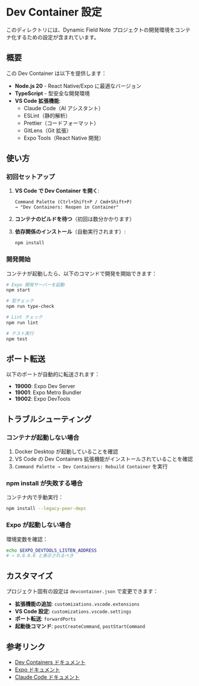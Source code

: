 # Dev Container 設定

このディレクトリには、Dynamic Field Note プロジェクトの開発環境をコンテナ化するための設定が含まれています。

## 概要

この Dev Container は以下を提供します：

- **Node.js 20** - React Native/Expo に最適なバージョン
- **TypeScript** - 型安全な開発環境
- **VS Code 拡張機能**:
  - Claude Code（AI アシスタント）
  - ESLint（静的解析）
  - Prettier（コードフォーマット）
  - GitLens（Git 拡張）
  - Expo Tools（React Native 開発）

## 使い方

### 初回セットアップ

1. **VS Code で Dev Container を開く**:

   ```
   Command Palette (Ctrl+Shift+P / Cmd+Shift+P)
   → "Dev Containers: Reopen in Container"
   ```

2. **コンテナのビルドを待つ**（初回は数分かかります）

3. **依存関係のインストール**（自動実行されます）:
   ```bash
   npm install
   ```

### 開発開始

コンテナが起動したら、以下のコマンドで開発を開始できます：

```bash
# Expo 開発サーバーを起動
npm start

# 型チェック
npm run type-check

# Lint チェック
npm run lint

# テスト実行
npm test
```

## ポート転送

以下のポートが自動的に転送されます：

- **19000**: Expo Dev Server
- **19001**: Expo Metro Bundler
- **19002**: Expo DevTools

## トラブルシューティング

### コンテナが起動しない場合

1. Docker Desktop が起動していることを確認
2. VS Code の Dev Containers 拡張機能がインストールされていることを確認
3. `Command Palette → Dev Containers: Rebuild Container` を実行

### npm install が失敗する場合

コンテナ内で手動実行：

```bash
npm install --legacy-peer-deps
```

### Expo が起動しない場合

環境変数を確認：

```bash
echo $EXPO_DEVTOOLS_LISTEN_ADDRESS
# → 0.0.0.0 と表示されるべき
```

## カスタマイズ

プロジェクト固有の設定は `devcontainer.json` で変更できます：

- **拡張機能の追加**: `customizations.vscode.extensions`
- **VS Code 設定**: `customizations.vscode.settings`
- **ポート転送**: `forwardPorts`
- **起動後コマンド**: `postCreateCommand`, `postStartCommand`

## 参考リンク

- [Dev Containers ドキュメント](https://code.visualstudio.com/docs/devcontainers/containers)
- [Expo ドキュメント](https://docs.expo.dev/)
- [Claude Code ドキュメント](https://docs.claude.com/claude-code)
